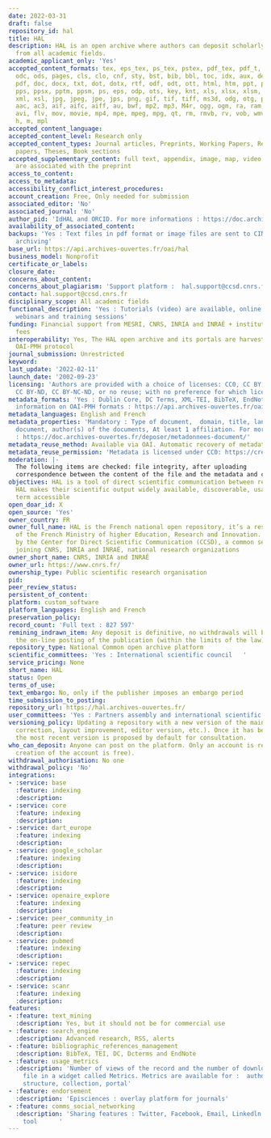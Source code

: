 ```yaml
---
date: 2022-03-31
draft: false
repository_id: hal
title: HAL
description: HAL is an open archive where authors can deposit scholarly documents
  from all academic fields.
academic_applicant_only: 'Yes'
accepted_content_formats: tex, eps_tex, ps_tex, pstex, pdf_tex, pdf_t, pdftex, zip,
  odc, ods, pages, cls, clo, cnf, sty, bst, bib, bbl, toc, idx, aux, def, loc, table,
  pdf, doc, docx, txt, dot, dotx, rtf, odf, odt, ott, html, htm, ppt, pptx, pot, potx,
  pps, ppsx, pptm, ppsm, ps, eps, odp, ots, key, knt, xls, xlsx, xlsm, xltx, xlt,
  xml, xsl, jpg, jpeg, jpe, jps, png, gif, tif, tiff, ms3d, odg, otg, pct, svg, gls,
  aac, ac3, aif, aifc, aiff, au, bwf, mp2, mp3, M4r, ogg, ogm, ra, ram, wma, wav,
  avi, flv, mov, movie, mp4, mpe, mpeg, mpg, qt, rm, rmvb, rv, vob, wmv, m4a, c, py,
  h, m, mpl
accepted_content_language:
accepted_content_level: Research only
accepted_content_types: Journal articles, Preprints, Working Papers, Reports, Conference
  papers, Theses, Book sections
accepted_supplementary_content: full text, appendix, image, map, video, sound. Those
  are associated with the preprint
access_to_content:
access_to_metadata:
accessibility_conflict_interest_procedures:
account_creation: Free, Only needed for submission
associated_editor: 'No'
associated_journal: 'No'
author_pid: 'IdHAL and ORCID. For more informations : https://doc.archives-ouvertes.fr/identifiant-auteur-idhal-cv/'
availability_of_associated_content:
backups: 'Yes : Text files in pdf format or image files are sent to CINES for long-term
  archiving'
base_url: https://api.archives-ouvertes.fr/oai/hal
business_model: Nonprofit
certificate_or_labels:
closure_date:
concerns_about_content:
concerns_about_plagiarism: 'Support platform :  hal.support@ccsd.cnrs.fr'
contact: hal.support@ccsd.cnrs.fr
disciplinary_scope: All academic fields
functional_description: 'Yes : Tutorials (video) are available, online documentation,
  webinars and training sessions'
funding: Financial support from MESRI, CNRS, INRIA and INRAÉ + institutional portals
  fees
interoperability: Yes, The HAL open archive and its portals are harvestable via the
  OAI-PMH protocol
journal_submission: Unrestricted
keyword:
last_update: '2022-02-11'
launch_date: '2002-09-23'
licensing: 'Authors are provided with a choice of licenses: CC0, CC BY, CC BY-NC,
  CC BY-ND, CC BY-NC-ND, or no reuse; with no preference for which license chosen'
metadata_formats: 'Yes : Dublin Core, DC Terms, XML-TEI, BibTeX, EndNote. For more
  information on OAI-PMH formats : https://api.archives-ouvertes.fr/oai/hal/?verb=ListMetadataFormats'
metadata_languages: English and French
metadata_properties: 'Mandatory : Type of document,  domain, title, language of the
  document, author(s) of the documents, At least 1 affiliation. For more information
  : https://doc.archives-ouvertes.fr/deposer/metadonnees-document/'
metadata_reuse_method: Available via OAI. Automatic recovery of metadata  from crossref
metadata_reuse_permission: 'Metadata is licensed under CC0: https://creativecommons.org/publicdomain/zero/1.0/'
moderation: |-
  The following items are checked: file integrity, after uploading
  correspondence between the content of the file and the metadata and compliance with the publisher's policy for published documents. All repositories with files (full text, appendix, image, map, video, sound) are manually checked before being put online.
objectives: HAL is a tool of direct scientific communication between researchers.
  HAL makes their scientific output widely available, discoverable, usable and long
  term accessible
open_doar_id: X
open_source: 'Yes'
owner_country: FR
owner_full_name: HAL is the French national open repository, it’s a research infrastructure
  of the French Ministry of higher Education, Research and Innovation. HAL is managed
  by the Center for Direct Scientific Communication (CCSD), a common service unit
  joining CNRS, INRIA and INRAÉ, national research organizations
owner_short_name: CNRS, INRIA and INRAÉ
owner_url: https://www.cnrs.fr/
ownership_type: Public scientific research organisation
pid:
peer_review_status:
persistent_of_content:
platform: custom_software
platform_languages: English and French
preservation_policy:
record_count: 'Full text : 827 597'
remining_indrawn_item: Any deposit is definitive, no withdrawals will be made after
  the on-line posting of the publication (within the limits of the law)
repository_type: National Common open archive platform
scientific_committees: 'Yes : International scientific council   '
service_pricing: None
short_name: HAL
status: Open
terms_of_use:
text_embargo: No, only if the publisher imposes an embargo period
time_submission_to_posting:
repository_url: https://hal.archives-ouvertes.fr/
user_committees: 'Yes : Partners assembly and international scientific council   '
versioning_policy: Updating a repository with a new version of the main file (content
  correction, layout improvement, editor version, etc.). Once it has been put online,
  the most recent version is proposed by default for consultation.
who_can_deposit: Anyone can post on the platform. Only an account is required ( The
  creation of the account is free).
withdrawal_authorisation: No one
withdrawal_policy: 'No'
integrations:
- :service: base
  :feature: indexing
  :description:
- :service: core
  :feature: indexing
  :description:
- :service: dart_europe
  :feature: indexing
  :description:
- :service: google_scholar
  :feature: indexing
  :description:
- :service: isidore
  :feature: indexing
  :description:
- :service: openaire_explore
  :feature: indexing
  :description:
- :service: peer_community_in
  :feature: peer review
  :description:
- :service: pubmed
  :feature: indexing
  :description:
- :service: repec
  :feature: indexing
  :description:
- :service: scanr
  :feature: indexing
  :description:
features:
- :feature: text_mining
  :description: Yes, but it should not be for commercial use
- :feature: search_engine
  :description: Advanced research, RSS, alerts
- :feature: bibliographic_references_management
  :description: BibTeX, TEI, DC, Dcterms and EndNote
- :feature: usage_metrics
  :description: 'Number of views of the record and the number of downloads of the
    file in a widget called Metrics. Metrics are available for :  author, depositor,
    structure, collection, portal'
- :feature: endorsement
  :description: 'Episciences : overlay platform for journals'
- :feature: comms_social_networking
  :description: 'Sharing features : Twitter, Facebook, Email, Linkedln and any communication
    tool      '
---
```



